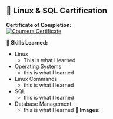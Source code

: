 ## 📜 Linux & SQL Certification

**Certificate of Completion:**  
[![Coursera Certificate](https://img.shields.io/badge/View%20Certificate-Click%20Here-blue)](https://github.com/AhmadKhazem/CyberSecurityPortfolio/blob/main/Coursera%20CNUQMZ5SILQ0.pdf)

**🧠 Skills Learned:**
- Linux
  - This is what I learned
- Operating Systems
  - this is what I learned
- Linux Commands
  - this is what I learned
- SQL
  - this is what I learned
- Database Management
  - this is what I learned
**📁 Images:**  
